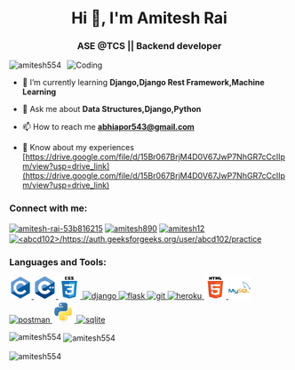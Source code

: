 <h1 align="center">Hi 👋, I'm Amitesh Rai</h1>
<h3 align="center">ASE @TCS || Backend developer</h3>
<img align="right" alt="Coding" width="400" src="https://camo.githubusercontent.com/5ddf73ad3a205111cf8c686f687fc216c2946a75005718c8da5b837ad9de78c9/68747470733a2f2f7468756d62732e6766796361742e636f6d2f4576696c4e657874446576696c666973682d736d616c6c2e676966">

<p align="left"> <img src="https://komarev.com/ghpvc/?username=amitesh554&label=Profile%20views&color=0e75b6&style=flat" alt="amitesh554" /> </p>

- 🌱 I’m currently learning **Django,Django Rest Framework,Machine Learning**

- 💬 Ask me about **Data Structures,Django,Python**

- 📫 How to reach me **abhiapor543@gmail.com**

- 📄 Know about my experiences [https://drive.google.com/file/d/15Br067BrjM4D0V67JwP7NhGR7cCclIpm/view?usp=drive_link](https://drive.google.com/file/d/15Br067BrjM4D0V67JwP7NhGR7cCclIpm/view?usp=drive_link)

<h3 align="left">Connect with me:</h3>
<p align="left">
<a href="https://linkedin.com/in/amitesh-rai-53b816215" target="blank"><img align="center" src="https://raw.githubusercontent.com/rahuldkjain/github-profile-readme-generator/master/src/images/icons/Social/linked-in-alt.svg" alt="amitesh-rai-53b816215" height="30" width="40" /></a>
<a href="https://instagram.com/amitesh890" target="blank"><img align="center" src="https://raw.githubusercontent.com/rahuldkjain/github-profile-readme-generator/master/src/images/icons/Social/instagram.svg" alt="amitesh890" height="30" width="40" /></a>
<a href="https://www.leetcode.com/amitesh12" target="blank"><img align="center" src="https://raw.githubusercontent.com/rahuldkjain/github-profile-readme-generator/master/src/images/icons/Social/leet-code.svg" alt="amitesh12" height="30" width="40" /></a>
<a href="https://auth.geeksforgeeks.org/user/<abcd102>/https://auth.geeksforgeeks.org/user/abcd102/practice" target="blank"><img align="center" src="https://raw.githubusercontent.com/rahuldkjain/github-profile-readme-generator/master/src/images/icons/Social/geeks-for-geeks.svg" alt="<abcd102>/https://auth.geeksforgeeks.org/user/abcd102/practice" height="30" width="40" /></a>
</p>

<h3 align="left">Languages and Tools:</h3>
<p align="left"> <a href="https://www.cprogramming.com/" target="_blank" rel="noreferrer"> <img src="https://raw.githubusercontent.com/devicons/devicon/master/icons/c/c-original.svg" alt="c" width="40" height="40"/> </a> <a href="https://www.w3schools.com/cpp/" target="_blank" rel="noreferrer"> <img src="https://raw.githubusercontent.com/devicons/devicon/master/icons/cplusplus/cplusplus-original.svg" alt="cplusplus" width="40" height="40"/> </a> <a href="https://www.w3schools.com/css/" target="_blank" rel="noreferrer"> <img src="https://raw.githubusercontent.com/devicons/devicon/master/icons/css3/css3-original-wordmark.svg" alt="css3" width="40" height="40"/> </a> <a href="https://www.djangoproject.com/" target="_blank" rel="noreferrer"> <img src="https://cdn.worldvectorlogo.com/logos/django.svg" alt="django" width="40" height="40"/> </a> <a href="https://flask.palletsprojects.com/" target="_blank" rel="noreferrer"> <img src="https://www.vectorlogo.zone/logos/pocoo_flask/pocoo_flask-icon.svg" alt="flask" width="40" height="40"/> </a> <a href="https://git-scm.com/" target="_blank" rel="noreferrer"> <img src="https://www.vectorlogo.zone/logos/git-scm/git-scm-icon.svg" alt="git" width="40" height="40"/> </a> <a href="https://heroku.com" target="_blank" rel="noreferrer"> <img src="https://www.vectorlogo.zone/logos/heroku/heroku-icon.svg" alt="heroku" width="40" height="40"/> </a> <a href="https://www.w3.org/html/" target="_blank" rel="noreferrer"> <img src="https://raw.githubusercontent.com/devicons/devicon/master/icons/html5/html5-original-wordmark.svg" alt="html5" width="40" height="40"/> </a> <a href="https://www.mysql.com/" target="_blank" rel="noreferrer"> <img src="https://raw.githubusercontent.com/devicons/devicon/master/icons/mysql/mysql-original-wordmark.svg" alt="mysql" width="40" height="40"/> </a> <a href="https://postman.com" target="_blank" rel="noreferrer"> <img src="https://www.vectorlogo.zone/logos/getpostman/getpostman-icon.svg" alt="postman" width="40" height="40"/> </a> <a href="https://www.python.org" target="_blank" rel="noreferrer"> <img src="https://raw.githubusercontent.com/devicons/devicon/master/icons/python/python-original.svg" alt="python" width="40" height="40"/> </a> <a href="https://www.sqlite.org/" target="_blank" rel="noreferrer"> <img src="https://www.vectorlogo.zone/logos/sqlite/sqlite-icon.svg" alt="sqlite" width="40" height="40"/> </a> </p>

<p><img align="left" src="https://github-readme-stats.vercel.app/api/top-langs?username=amitesh554&show_icons=true&locale=en&layout=compact" alt="amitesh554" /></p>

<p>&nbsp;<img align="center" src="https://github-readme-stats.vercel.app/api?username=amitesh554&show_icons=true&locale=en" alt="amitesh554" /></p>

<p><img align="center" src="https://github-readme-streak-stats.herokuapp.com/?user=amitesh554&" alt="amitesh554" /></p>

